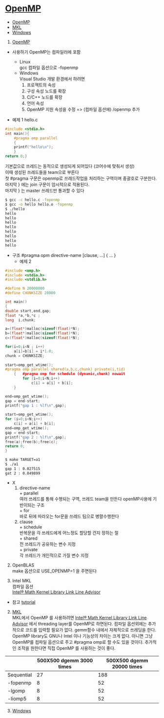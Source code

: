 # [OpenMP](../README.md)<a name = "TOP"></a>
+ [OpenMP](#OpenMP)
+ [MKL](#MKL)
+ [Windows](#Windows)

1. [OpenMP](#TOP)<a name="OpenMP"></a> 
+ 사용하기
OpenMP는 컴파일러에 포함 
	* Linux    
	gcc 컴파일 옵션으로 -fopenmp
	 * Windows  
		  Visual Studio 개발 환경에서 하려면
		  1. 프로젝트의 속성
		  2. 구성 속성 노드를 확장
		  3. C/C++ 노드를 확장
		  4. 언어 속성
		  5. OpenMP 지원 속성을 수정  => (컴파일 옵션에) /openmp 추가  

+ 예제 1
  hello.c
```c++
#include <stdio.h>
int main(){
	#pragma omp parallel
	{
	printf("hello\n");
	}
return 0;}
```
기본값으로 쓰레드는 동적으로 생성되게 되어있다 (코어수에 맞춰서 생성)  
이때 생성된 쓰레드들을 team으로 부른다  
첫 #pragma 구문은 openmp로 쓰레드작업을 처리하는 구역이며 중괄호로 구분한다.   
마지막 } 에는 join 구문이 암시적으로 적용된다.  
마지막 } 는 master 쓰레드만 통과할 수 있다
```bash
$ gcc -c hello.c -fopenmp
$ gcc -o hello hello.o -fopenmp
$ ./hello
hello
hello
hello
hello
hello
hello
hello
hello
```
+ 구조
#pragma opm directive-name [clause, ...] { ... }
	+ 예제 2
```c++
#include <omp.h>
#include <stdio.h>
#include <stdlib.h>

#define N 20000000
#define CHUNKSIZE 20000

int main()
{
double start,end,gap;		
float *a,*b,*c ;
long  i,chunk;

a=(float*)malloc(sizeof(float)*N);
b=(float*)malloc(sizeof(float)*N);
c=(float*)malloc(sizeof(float)*N);

for(i=0;i<N ; i++)
	a[i]=b[i] = i*1.0;
chunk = CHUNKSIZE;
	
start=omp_get_wtime();
#pragma omp parallel shared(a,b,c,chunk) private(i,tid)
	{	#pragma omp for schedule (dynamic,chunk) nowait
		for (i=0;i<N;i++)
			c[i] = a[i] + b[i];
	}

end=omp_get_wtime();
gap = end-start;
printf("gap 1 : %lf\n",gap);
	
start=omp_get_wtime();
for (i=0;i<N;i++)
	c[i] = a[i] + b[i];
end=omp_get_wtime();
gap = end-start;
printf("gap 2 : %lf\n",gap);
free(a);free(b);free(c);
return 0;
} 
```
```bash
$ make TARGET=a1
$ ./a1
gap 1 : 0.027515
gat 2 : 0.049899
```
+ X 
	1. directive-name    
	  + parallel   
	    여러 쓰레드를 통해 수행되는 구역, 쓰레드 team을 만든다 openMP사용에 기반이되는 구조  
	  + for  
	    바로 뒤에 따라오는 for문을 쓰레드 팀으로 병렬수행한다  
	2. clause    
	  + schedule  
	    반복문을 각 쓰레드에게 어느정도 할당할 건지 정하는 절  
	  + shared     
	    전 쓰레드가 공유하는 변수 지정   
	  + private    	  
	    각 쓰레드가 개인적으로 가질 변수 지정  
  
  
2. OpenBLAS      
make 옵션으로 USE_OPENMP=1 을 주면된다  


3. Intel MKL  
 컴파일 옵션   
 [Intel® Math Kernel Library Link Line Advisor](https://software.intel.com/en-us/articles/intel-mkl-link-line-advisor)  
 
 + 참고
 [tutorial](https://computing.llnl.gov/tutorials/openMP/)  
 
 2. [MKL](#TOP)<a name ="MKL"></a>  
 MKL에서 OpenMP 를 사용하려면 [Intel® Math Kernel Library Link Line Advisor](https://software.intel.com/en-us/articles/intel-mkl-link-line-advisor) 에서  threading layer를 OpenMP로 하면된다. 컴파일 옵션외에는 추가적으로 코드를 입력할 필요가 없다. gemm함수 내에서 자체적으로 쓰레딩을 한다. OpenMP library도 GNU나 Intel 이나 기능상의 차이는 크게 없다. 아니면 그냥 OpenMP를 컴파일 옵션으로 주고 #pragma omp로 할 수도 있을 것이다. 추가적인 조작을 원한다면 직접 OpenMP 를 사용하는 것이 좋다.
 
 |   | 500X500 dgemm 3000 times   | 500X500 dgemm 20000 times  |
|---|---|---|
| Sequential   | 27  | 188  |
| -fopenmp   |  8 | 52  |
| -lgomp  | 8  | 52  |
| -liomp5  | 8  | 52  |
 
3. [Windows](#TOP)<a name = "Windows"></a>
